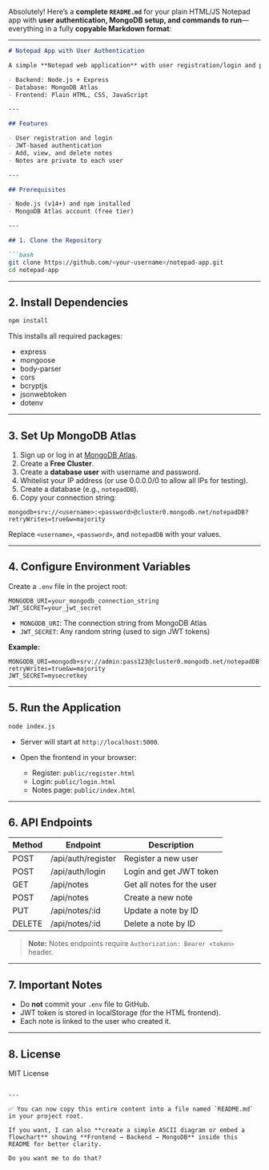 Absolutely! Here’s a **complete `README.md`** for your plain HTML/JS Notepad app with **user authentication, MongoDB setup, and commands to run**—everything in a fully **copyable Markdown format**:

---

````markdown
# Notepad App with User Authentication

A simple **Notepad web application** with user registration/login and private notes per user.  

- Backend: Node.js + Express  
- Database: MongoDB Atlas  
- Frontend: Plain HTML, CSS, JavaScript  

---

## Features

- User registration and login  
- JWT-based authentication  
- Add, view, and delete notes  
- Notes are private to each user  

---

## Prerequisites

- Node.js (v14+) and npm installed  
- MongoDB Atlas account (free tier)  

---

## 1. Clone the Repository

```bash
git clone https://github.com/<your-username>/notepad-app.git
cd notepad-app
````

---

## 2. Install Dependencies

```bash
npm install
```

This installs all required packages:

* express
* mongoose
* body-parser
* cors
* bcryptjs
* jsonwebtoken
* dotenv

---

## 3. Set Up MongoDB Atlas

1. Sign up or log in at [MongoDB Atlas](https://www.mongodb.com/cloud/atlas).
2. Create a **Free Cluster**.
3. Create a **database user** with username and password.
4. Whitelist your IP address (or use 0.0.0.0/0 to allow all IPs for testing).
5. Create a database (e.g., `notepadDB`).
6. Copy your connection string:

```
mongodb+srv://<username>:<password>@cluster0.mongodb.net/notepadDB?retryWrites=true&w=majority
```

Replace `<username>`, `<password>`, and `notepadDB` with your values.

---

## 4. Configure Environment Variables

Create a `.env` file in the project root:

```
MONGODB_URI=your_mongodb_connection_string
JWT_SECRET=your_jwt_secret
```

* `MONGODB_URI`: The connection string from MongoDB Atlas
* `JWT_SECRET`: Any random string (used to sign JWT tokens)

**Example:**

```
MONGODB_URI=mongodb+srv://admin:pass123@cluster0.mongodb.net/notepadDB?retryWrites=true&w=majority
JWT_SECRET=mysecretkey
```

---

## 5. Run the Application

```bash
node index.js
```

* Server will start at `http://localhost:5000`.
* Open the frontend in your browser:

  * Register: `public/register.html`
  * Login: `public/login.html`
  * Notes page: `public/index.html`

---

## 6. API Endpoints

| Method | Endpoint           | Description                |
| ------ | ------------------ | -------------------------- |
| POST   | /api/auth/register | Register a new user        |
| POST   | /api/auth/login    | Login and get JWT token    |
| GET    | /api/notes         | Get all notes for the user |
| POST   | /api/notes         | Create a new note          |
| PUT    | /api/notes/\:id    | Update a note by ID        |
| DELETE | /api/notes/\:id    | Delete a note by ID        |

> **Note:** Notes endpoints require `Authorization: Bearer <token>` header.

---

## 7. Important Notes

* Do **not** commit your `.env` file to GitHub.
* JWT token is stored in localStorage (for the HTML frontend).
* Each note is linked to the user who created it.

---

## 8. License

MIT License

```

---

✅ You can now copy this entire content into a file named `README.md` in your project root.  

If you want, I can also **create a simple ASCII diagram or embed a flowchart** showing **Frontend → Backend → MongoDB** inside this README for better clarity.  

Do you want me to do that?
```
